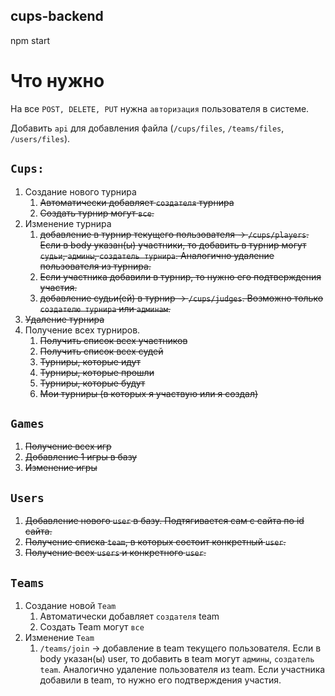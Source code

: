 ## cups-backend
npm start

# Что нужно
На все `POST, DELETE, PUT` нужна `авторизация` пользователя в системе.

Добавить `api` для добавления файла (`/cups/files`, `/teams/files`, `/users/files`).

## `Cups:`
1. Создание нового турнира
   1) ~~Автоматически добавляет `создателя` турнира~~
   2) ~~Создать турнир могут `все`.~~
2. Изменение турнира
   1) ~~добавление в турнир текущего пользователя -> `/cups/players`. Если в body 
   указан(ы) участники, то добавить в турнир могут `судьи`, `админы`, `создатель турнира`.
   Аналогично удаление пользователя из турнира.~~
   2) ~~Если участника добавили в турнир, то нужно его подтверждения участия.~~
   3) ~~добавление судьи(ей) в турнир -> `/cups/judges`. Возможно только `создателю турнира`
   или `админам`.~~
3. ~~Удаление турнира~~
4. Получение всех турниров.
    1) ~~Получить список всех участников~~
    2) ~~Получить список всех судей~~
    3) ~~Турниры, которые идут~~
    4) ~~Турниры, которые прошли~~
    5) ~~Турниры, которые будут~~
    6) ~~Мои турниры (в которых я участвую или я создал)~~

## `Games`
1. ~~Получение всех игр~~
2. ~~Добавление 1 игры в базу~~
3. ~~Изменение игры~~

## `Users`
1. ~~Добавление нового `user` в базу. Подтягивается сам с сайта по id сайта.~~
2. ~~Получение списка `team`, в которых состоит конкретный `user`.~~
3. ~~Получение всех `users` и конкретного `user`.~~

## `Teams`
1. Создание новой `Team`
    1) Автоматически добавляет `создателя` team
    2) Создать Team могут `все`
2. Изменение `Team`
    1) `/teams/join` -> добавление в team текущего пользователя. Если в body 
   указан(ы) user, то добавить в team могут `админы`, `создатель team`.
   Аналогично удаление пользователя из team. Если участника добавили в team,
   то нужно его подтверждения участия.